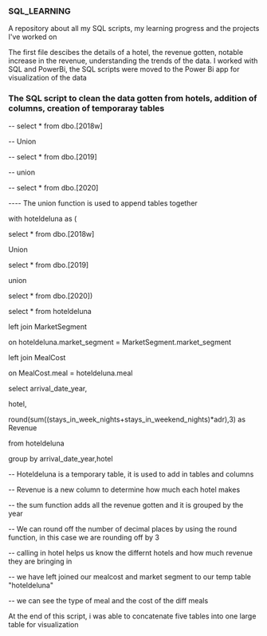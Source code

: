 ### SQL_LEARNING
A repository about all my SQL scripts, my learning progress and the projects I've worked on

The first file descibes the details of a hotel, the revenue gotten, notable increase in the revenue, understanding the trends of the data.
I worked with SQL and PowerBi, the SQL scripts were moved to the Power Bi app for visualization of the data


### The SQL script to clean the data gotten from hotels, addition of columns, creation of temporaray tables



-- select * from dbo.[2018w]


-- Union


-- select * from dbo.[2019]


-- union


-- select * from dbo.[2020]


---- The union function is used to append tables together

 with hoteldeluna as (

select * from dbo.[2018w]

 Union

select * from dbo.[2019]

union

select * from dbo.[2020])

select *  from hoteldeluna

left join MarketSegment

on hoteldeluna.market_segment = MarketSegment.market_segment

left join MealCost

on MealCost.meal = hoteldeluna.meal

select arrival_date_year,

hotel,

round(sum((stays_in_week_nights+stays_in_weekend_nights)*adr),3) as Revenue 

from hoteldeluna

group by arrival_date_year,hotel

-- Hoteldeluna is a temporary table, it is used to add in tables and columns

-- Revenue is a new column to determine how much each hotel makes

-- the sum function adds all the revenue gotten and it is grouped by the year

-- We can round off the number of decimal places by using the round function, in this case we are rounding off by 3

-- calling in hotel helps us know the differnt hotels and how much revenue they are bringing in

-- we have left joined our mealcost and market segment to our temp table "hoteldeluna"

-- we can see the type of meal and the cost of the diff meals

At the end of this script, i was able to concatenate five tables into one large table for visualization

